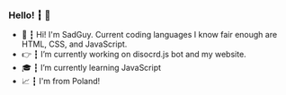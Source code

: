 ### Hello! ┇ 👋

- 👋 ┇ Hi! I'm SadGuy. Current coding languages I know fair enough are HTML, CSS, and JavaScript.
- 👉 ┇ I’m currently working on disocrd.js bot and my website.
- 🎓 ┇ I’m currently learning JavaScript
- 📈 ┇ I'm from Poland!
